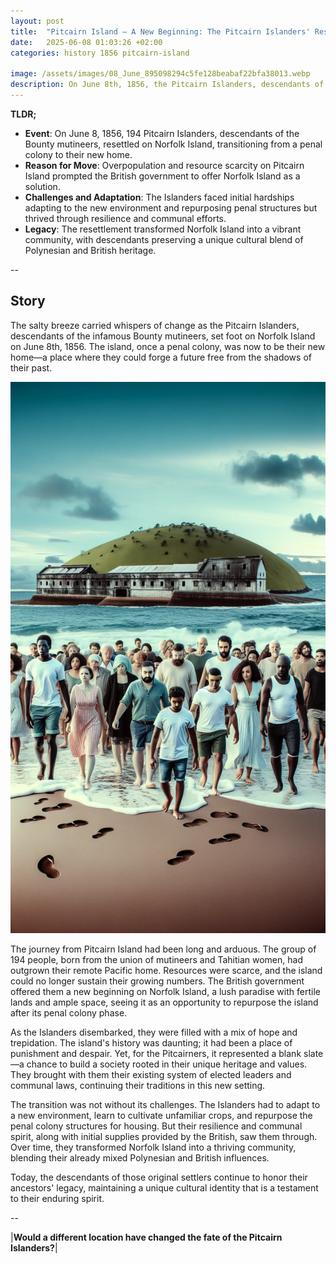 ```yaml
---
layout: post
title:  "Pitcairn Island – A New Beginning: The Pitcairn Islanders' Resettlement on Norfolk Island - 1856"
date:   2025-06-08 01:03:26 +02:00
categories: history 1856 pitcairn-island

image: /assets/images/08_June_895098294c5fe128beabaf22bfa38013.webp
description: On June 8th, 1856, the Pitcairn Islanders, descendants of the Bounty mutineers, were resettled on Norfolk Island, marking the beginning of a new settlement.
---
```


**TLDR;**
- **Event**: On June 8, 1856, 194 Pitcairn Islanders, descendants of the Bounty mutineers, resettled on Norfolk Island, transitioning from a penal colony to their new home.
- **Reason for Move**: Overpopulation and resource scarcity on Pitcairn Island prompted the British government to offer Norfolk Island as a solution.
- **Challenges and Adaptation**: The Islanders faced initial hardships adapting to the new environment and repurposing penal structures but thrived through resilience and communal efforts.
- **Legacy**: The resettlement transformed Norfolk Island into a vibrant community, with descendants preserving a unique cultural blend of Polynesian and British heritage.

--


## Story
The salty breeze carried whispers of change as the Pitcairn Islanders, descendants of the infamous Bounty mutineers, set foot on Norfolk Island on June 8th, 1856. The island, once a penal colony, was now to be their new home—a place where they could forge a future free from the shadows of their past.

![Image](/assets/images/08_June_895098294c5fe128beabaf22bfa38013.webp)

The journey from Pitcairn Island had been long and arduous. The group of 194 people, born from the union of mutineers and Tahitian women, had outgrown their remote Pacific home. Resources were scarce, and the island could no longer sustain their growing numbers. The British government offered them a new beginning on Norfolk Island, a lush paradise with fertile lands and ample space, seeing it as an opportunity to repurpose the island after its penal colony phase.

As the Islanders disembarked, they were filled with a mix of hope and trepidation. The island's history was daunting; it had been a place of punishment and despair. Yet, for the Pitcairners, it represented a blank slate—a chance to build a society rooted in their unique heritage and values. They brought with them their existing system of elected leaders and communal laws, continuing their traditions in this new setting.

The transition was not without its challenges. The Islanders had to adapt to a new environment, learn to cultivate unfamiliar crops, and repurpose the penal colony structures for housing. But their resilience and communal spirit, along with initial supplies provided by the British, saw them through. Over time, they transformed Norfolk Island into a thriving community, blending their already mixed Polynesian and British influences.

Today, the descendants of those original settlers continue to honor their ancestors' legacy, maintaining a unique cultural identity that is a testament to their enduring spirit.


--

|**Would a different location have changed the fate of the Pitcairn Islanders?**|

